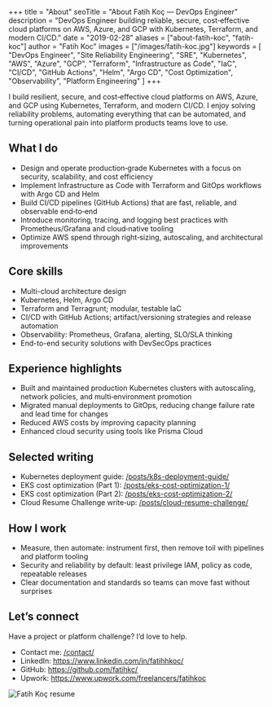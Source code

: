 +++
title = "About"
seoTitle = "About Fatih Koç — DevOps Engineer"
description = "DevOps Engineer building reliable, secure, cost‑effective cloud platforms on AWS, Azure, and GCP with Kubernetes, Terraform, and modern CI/CD."
date = "2019-02-28"
aliases = ["about-fatih-koc", "fatih-koc"]
author = "Fatih Koc"
images = ["/images/fatih-koc.jpg"]
keywords = [
  "DevOps Engineer",
  "Site Reliability Engineering",
  "SRE",
  "Kubernetes",
  "AWS",
  "Azure",
  "GCP",
  "Terraform",
  "Infrastructure as Code",
  "IaC",
  "CI/CD",
  "GitHub Actions",
  "Helm",
  "Argo CD",
  "Cost Optimization",
  "Observability",
  "Platform Engineering"
]
+++

I build resilient, secure, and cost‑effective cloud platforms on AWS, Azure, and GCP using Kubernetes, Terraform, and modern CI/CD. I enjoy solving reliability problems, automating everything that can be automated, and turning operational pain into platform products teams love to use.

## What I do

- Design and operate production‑grade Kubernetes with a focus on security, scalability, and cost efficiency
- Implement Infrastructure as Code with Terraform and GitOps workflows with Argo CD and Helm
- Build CI/CD pipelines (GitHub Actions) that are fast, reliable, and observable end‑to‑end
- Introduce monitoring, tracing, and logging best practices with Prometheus/Grafana and cloud‑native tooling
- Optimize AWS spend through right‑sizing, autoscaling, and architectural improvements

## Core skills

- Multi-cloud architecture design
- Kubernetes, Helm, Argo CD
- Terraform and Terragrunt; modular, testable IaC
- CI/CD with GitHub Actions; artifact/versioning strategies and release automation
- Observability: Prometheus, Grafana, alerting, SLO/SLA thinking
- End-to-end security solutions with DevSecOps practices

## Experience highlights

- Built and maintained production Kubernetes clusters with autoscaling, network policies, and multi‑environment promotion
- Migrated manual deployments to GitOps, reducing change failure rate and lead time for changes
- Reduced AWS costs by improving capacity planning
- Enhanced cloud security using tools like Prisma Cloud

## Selected writing

- Kubernetes deployment guide: [/posts/k8s-deployment-guide/](/posts/k8s-deployment-guide/)
- EKS cost optimization (Part 1): [/posts/eks-cost-optimization-1/](/posts/eks-cost-optimization-1/)
- EKS cost optimization (Part 2): [/posts/eks-cost-optimization-2/](/posts/eks-cost-optimization-2/)
- Cloud Resume Challenge write‑up: [/posts/cloud-resume-challenge/](/posts/cloud-resume-challenge/)

## How I work

- Measure, then automate: instrument first, then remove toil with pipelines and platform tooling
- Security and reliability by default: least privilege IAM, policy as code, repeatable releases
- Clear documentation and standards so teams can move fast without surprises

## Let’s connect

Have a project or platform challenge? I’d love to help.

- Contact me: [/contact/](/contact/)
- LinkedIn: https://www.linkedin.com/in/fatihhkoc/
- GitHub: https://github.com/fatihkc/
- Upwork: https://www.upwork.com/freelancers/fatihkoc

![Fatih Koç resume](/images/fatih-koc-resume.jpeg)